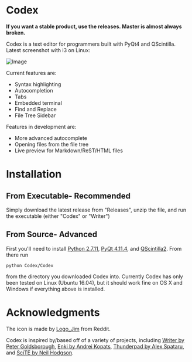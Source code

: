 # Codex

**If you want a stable product, use the releases. Master is almost always broken.**

Codex is a text editor for programmers built with PyQt4 and QScintilla.
Latest screenshot with i3 on Linux:

![Image](https://raw.githubusercontent.com/sbenchik/QsciWriter/master/screen.png)

Current features are:
* Syntax highlighting
* Autocompletion
* Tabs
* Embedded terminal
* Find and Replace
* File Tree Sidebar

Features in development are:
* More advanced autocomplete 
* Opening files from the file tree
* Live preview for Markdown/ReST/HTML files

# Installation
## From Executable- Recommended
Simply download the latest release from "Releases", unzip the file, and run the executable (either "Codex" or "Writer")
## From Source- Advanced
First you'll need to install [Python 2.7.11](https://www.python.org/downloads/), [PyQt 4.11.4](https://www.riverbankcomputing.com/software/pyqt/download), and [QScintilla2](https://www.riverbankcomputing.com/software/qscintilla/download).
From there run

	python Codex/Codex

from the directory you downloaded Codex into. Currently Codex has only been tested on Linux (Ubuntu 16.04), but it should work fine on OS X and Windows if everything above is installed. 

# Acknowledgments
The icon is made by [Logo_Jim](http://electriceyecreations.tumblr.com) from Reddit.

Codex is inspired by/based off of a variety of projects, including [Writer by Peter Goldsborough](https://github.com/goldsborough/Writer), [Enki by Andrei Kopats](http://enki-editor.org), [Thunderpad by Alex Spataru](https://github.com/alex-spataru/Thunderpad), and [SciTE by Neil Hodgson](http://www.scintilla.org/SciTE.html).

